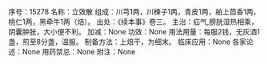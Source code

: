 序号：15278
名称：立效散
组成：川芎1两，川楝子1两，青皮1两，舶上茴香1两，桃仁1两，黑牵牛1两（焙）。
出处：《续本事》卷三。
主治：疝气,膀胱湿热相乘，阴囊肿胀，大小便不利。
加减：None
功效：None
用法用量：每服2钱，无灰酒1盏，煎至8分盏，温服。
制备方法：上焙干，为细末。
临床应用：None
各家论述：None
用药禁忌：None
附注：None

